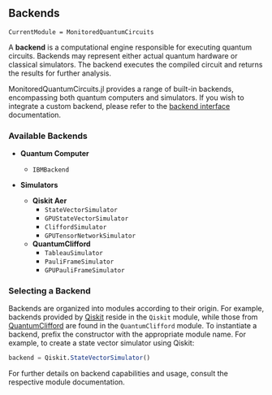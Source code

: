 ## Backends

```@meta
CurrentModule = MonitoredQuantumCircuits
```

A **backend** is a computational engine responsible for executing quantum circuits. Backends may represent either actual quantum hardware or classical simulators. The backend executes the compiled circuit and returns the results for further analysis.

MonitoredQuantumCircuits.jl provides a range of built-in backends, encompassing both quantum computers and simulators. If you wish to integrate a custom backend, please refer to the [backend interface](/interfaces/add_backend.md) documentation.

### Available Backends

- **Quantum Computer**
    - `IBMBackend`

- **Simulators**
    - **Qiskit Aer**
        - `StateVectorSimulator`
        - `GPUStateVectorSimulator`
        - `CliffordSimulator`
        - `GPUTensorNetworkSimulator`
    - **QuantumClifford**
        - `TableauSimulator`
        - `PauliFrameSimulator`
        - `GPUPauliFrameSimulator`

### Selecting a Backend

Backends are organized into modules according to their origin. For example, backends provided by [Qiskit](/library/qiskit.md) reside in the `Qiskit` module, while those from [QuantumClifford](/library/quantum_clifford.md) are found in the `QuantumClifford` module. To instantiate a backend, prefix the constructor with the appropriate module name. For example, to create a state vector simulator using Qiskit:

```julia
backend = Qiskit.StateVectorSimulator()
```

For further details on backend capabilities and usage, consult the respective module documentation.